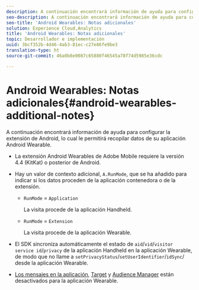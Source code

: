 ```yaml
---
description: A continuación encontrará información de ayuda para configurar la extensión de Android, lo cual le permitirá recopilar datos de su aplicación Android Wearable.
seo-description: A continuación encontrará información de ayuda para configurar la extensión de Android, lo cual le permitirá recopilar datos de su aplicación Android Wearable.
seo-title: 'Android Wearables: Notas adicionales'
solution: Experience Cloud,Analytics
title: 'Android Wearables: Notas adicionales'
topic: Desarrollador e implementación
uuid: 3bcf352b-4d46-4ab3-81ec-c27e86fe9be3
translation-type: ht
source-git-commit: 46a0b8e0087c65880f46545a78f74d5985e36cdc

---
```



# Android Wearables: Notas adicionales{#android-wearables-additional-notes}

A continuación encontrará información de ayuda para configurar la extensión de Android, lo cual le permitirá recopilar datos de su aplicación Android Wearable.

* La extensión Android Wearables de Adobe Mobile requiere la versión 4.4 (KitKat) o posterior de Android.
* Hay un valor de contexto adicional, `A.RunMode`, que se ha añadido para indicar si los datos proceden de la aplicación contenedora o de la extensión.

   * `RunMode` = `Application`

      La visita procede de la aplicación Handheld.

   * `RunMode` = `Extension`

      La visita procede de la aplicación Wearable.

* El SDK sincroniza automáticamente el estado de `aid`/`vid`/`visitor` `service id`/`privacy` de la aplicación Handheld en la aplicación Wearable, de modo que no llame a `setPrivacyStatus`/`setUserIdentifier`/`idSync`/ desde la aplicación Wearable.
* [Los mensajes en la aplicación](/help/android/messaging-main/messaging/messaging.md), [Target](/help/android/target-main/target.md) y [Audience Manager](/help/android/audience-manager/audiencemgmt.md) están desactivados para la aplicación Wearable.

